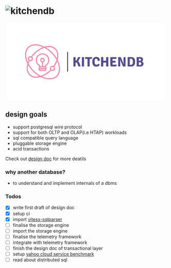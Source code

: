 # ![kitchendb](https://github.com/devenbhooshan/kitchendb/workflows/kitchendb/badge.svg?branch=master)
![alt text](logo.png "logo")

## design goals

- support postgresql wire protocol
- support for both OLTP and OLAP(i.e HTAP) workloads
- sql compatible query language
- pluggable storage engine
- acid transactions

Check out [design doc](./docs/design.md) for more deatils

### why another database?

- to understand and implement internals of a dbms 

### Todos

- [x] write first draft of design doc
- [x] setup ci
- [x] import [vitess-sqlparser](https://github.com/blastrain/vitess-sqlparser)
- [ ] finalise the storage engine
- [ ] import the storage engine
- [ ] finalise the telemetry framework
- [ ] integrate with telemetry framework
- [ ] finish the design doc of transactional layer
- [ ] setup [yahoo cloud service benchmark](https://github.com/brianfrankcooper/YCSB)
- [ ] read about distributed sql

